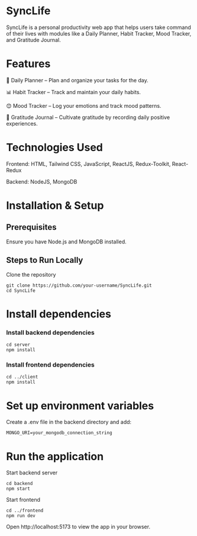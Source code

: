 # SyncLife

SyncLife is a personal productivity web app that helps users take command of their lives with modules like a Daily Planner, Habit Tracker, Mood Tracker, and Gratitude Journal.

# Features

📅 Daily Planner – Plan and organize your tasks for the day.

📊 Habit Tracker – Track and maintain your daily habits.

😊 Mood Tracker – Log your emotions and track mood patterns.

🙏 Gratitude Journal – Cultivate gratitude by recording daily positive experiences.

# Technologies Used

Frontend: HTML, Tailwind CSS, JavaScript, ReactJS, Redux-Toolkit, React-Redux

Backend: NodeJS, MongoDB

# Installation & Setup

## Prerequisites

Ensure you have Node.js and MongoDB installed.

## Steps to Run Locally

Clone the repository

    git clone https://github.com/your-username/SyncLife.git
    cd SyncLife

# Install dependencies

### Install backend dependencies

    cd server
    npm install

### Install frontend dependencies 

    cd ../client
    npm install

# Set up environment variables

Create a .env file in the backend directory and add:

    MONGO_URI=your_mongodb_connection_string

# Run the application

Start backend server
    
    cd backend
    npm start

Start frontend

    cd ../frontend
    npm run dev

Open http://localhost:5173 to view the app in your browser.


